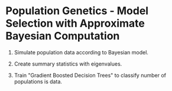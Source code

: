 # Population Genetics - Model Selection with Approximate Bayesian Computation

1. Simulate population data according to Bayesian model.

2. Create summary statistics with eigenvalues.

3. Train "Gradient Boosted Decision Trees" to classify number of populations is data.
